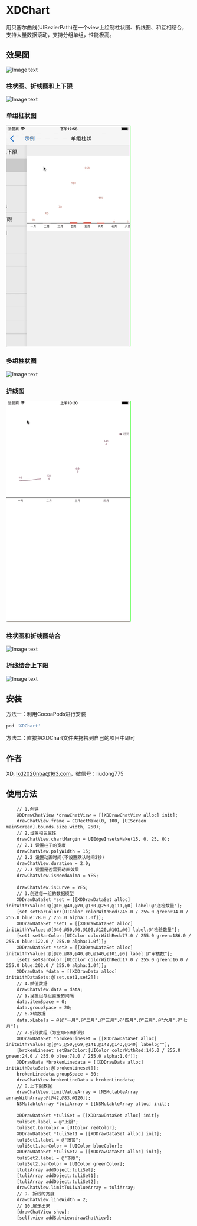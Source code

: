 # XDChart
用贝塞尔曲线(UIBezierPath)在一个view上绘制柱状图、折线图、和互相结合，支持大量数据滚动，支持分组单组，性能极高。
## 效果图
![Image text](https://raw.githubusercontent.com/liuxiaodongLXD/XDChart/master/images/zhengti.gif)
### 柱状图、折线图和上下限
![Image text](https://raw.githubusercontent.com/liuxiaodongLXD/XDChart/master/images/zuifuzaiqingk.gif)
### 单组柱状图
![Image text](https://raw.githubusercontent.com/liuxiaodongLXD/XDChart/master/images/danzhu.gif)
### 多组柱状图
![Image text](https://raw.githubusercontent.com/liuxiaodongLXD/XDChart/master/images/duozhu.gif)
### 折线图
![Image text](https://raw.githubusercontent.com/liuxiaodongLXD/XDChart/master/images/zhe.gif)
### 柱状图和折线图结合
![Image text](https://raw.githubusercontent.com/liuxiaodongLXD/XDChart/master/images/zheandzhu.gif)
### 折线结合上下限
![Image text](https://raw.githubusercontent.com/liuxiaodongLXD/XDChart/master/images/zhuandxian.gif)
## 安装

方法一：利用CocoaPods进行安装

```ruby
pod 'XDChart'
```
方法二：直接把XDChart文件夹拖拽到自己的项目中即可
## 作者
XD, lxd2020nba@163.com，微信号：liudong775
## 使用方法
```
    // 1.创建
    XDDrawChatView *drawChatView = [[XDDrawChatView alloc] init];
    drawChatView.frame = CGRectMake(0, 100, [UIScreen mainScreen].bounds.size.width, 250);
    // 2.设置相关属性
    drawChatView.chartMargin = UIEdgeInsetsMake(15, 0, 25, 0);
    // 2.1 设置柱子的宽度
    drawChatView.polyWidth = 15;
    // 2.2 设置动画时间(不设置默认时间2秒)
    drawChatView.duration = 2.0;
    // 2.3 设置是否需要动画效果
    drawChatView.isNeedAnima = YES;
    
    drawChatView.isCurve = YES;
    // 3.创建每一组的数据模型
    XDDrawDataSet *set = [[XDDrawDataSet alloc] initWithYValues:@[@10,@40,@70,@180,@250,@111,@0] label:@"送检数量"];
    [set setBarColor:[UIColor colorWithRed:245.0 / 255.0 green:94.0 / 255.0 blue:78.0 / 255.0 alpha:1.0f]];
    XDDrawDataSet *set1 = [[XDDrawDataSet alloc] initWithYValues:@[@40,@50,@0,@100,@120,@101,@0] label:@"检验数量"];
    [set1 setBarColor:[UIColor colorWithRed:77.0 / 255.0 green:186.0 / 255.0 blue:122.0 / 255.0 alpha:1.0f]];
    XDDrawDataSet *set2 = [[XDDrawDataSet alloc] initWithYValues:@[@20,@80,@40,@0,@140,@101,@0] label:@"审核数"];
    [set2 setBarColor:[UIColor colorWithRed:17.0 / 255.0 green:16.0 / 255.0 blue:202.0 / 255.0 alpha:1.0f]];
    XDDrawData *data = [[XDDrawData alloc] initWithDataSets:@[set,set1,set2]];
    // 4.赋值数据
    drawChatView.data = data;
    // 5.设置组与组直接的间隔
    data.itemSpace = 0;
    data.groupSpace = 20;
    // 6.X轴数据
    data.xLabels = @[@"一月",@"二月",@"三月",@"四月",@"五月",@"六月",@"七月"];
    // 7.折线数组（为空即不画折线）
    XDDrawDataSet *brokenLineset = [[XDDrawDataSet alloc] initWithYValues:@[@45,@50,@69,@141,@142,@143,@140] label:@""];
    [brokenLineset setBarColor:[UIColor colorWithRed:145.0 / 255.0 green:24.0 / 255.0 blue:78.0 / 255.0 alpha:1.0f]];
    XDDrawData *brokenLinedata = [[XDDrawData alloc] initWithDataSets:@[brokenLineset]];
    brokenLinedata.groupSpace = 80;
    drawChatView.brokenLineData = brokenLinedata;
    // 8.上下限数据
    drawChatView.limitValueArray = [NSMutableArray arrayWithArray:@[@42,@83,@120]];
    NSMutableArray *tuliArray = [[NSMutableArray alloc] init];
    
    XDDrawDataSet *tuliSet = [[XDDrawDataSet alloc] init];
    tuliSet.label = @"上限";
    tuliSet.barColor = [UIColor redColor];
    XDDrawDataSet *tuliSet1 = [[XDDrawDataSet alloc] init];
    tuliSet1.label = @"报警";
    tuliSet1.barColor = [UIColor blueColor];
    XDDrawDataSet *tuliSet2 = [[XDDrawDataSet alloc] init];
    tuliSet2.label = @"下限";
    tuliSet2.barColor = [UIColor greenColor];
    [tuliArray addObject:tuliSet];
    [tuliArray addObject:tuliSet1];
    [tuliArray addObject:tuliSet2];
    drawChatView.limitTuLiValueArray = tuliArray;
    // 9. 折线的宽度
    drawChatView.lineWidth = 2;
    // 10.展示出来
    [drawChatView show];
    [self.view addSubview:drawChatView];
```

